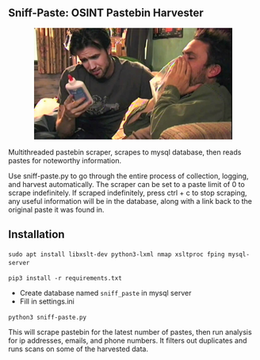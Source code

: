 ## Sniff-Paste: OSINT Pastebin Harvester

<p align="center">
    <img src="res/sniff-paste-pic.jpg" width="400"></img>
</p>

Multithreaded pastebin scraper, scrapes to mysql database, then reads pastes for noteworthy information.

Use sniff-paste.py  to go through the entire process of collection, logging, and harvest automatically. The scraper can be set to a paste limit of 0 to scrape indefinitely. If scraped indefinitely, press ctrl + c to stop scraping, any useful information will be in the database, along with a link back to the original paste it was found in.


## Installation

`sudo apt install libxslt-dev python3-lxml nmap xsltproc fping mysql-server`

`pip3 install -r requirements.txt`

 - Create database named `sniff_paste` in mysql server
 - Fill in settings.ini

`python3 sniff-paste.py`

This will scrape pastebin for the latest number of pastes, then run analysis for ip addresses, emails, and phone numbers. It filters out duplicates and runs scans on some of the harvested data.
